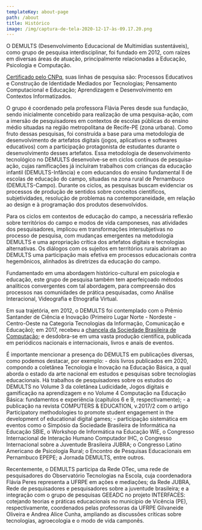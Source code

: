 ```yaml
---
templateKey: about-page
path: /about
title: Histórico
image: /img/captura-de-tela-2020-12-17-às-09.17.20.png
---
```

O DEMULTS (Desenvolvimento Educacional de Multimídias sustentáveis), como grupo de pesquisa interdisciplinar, foi fundado em 2012, com raízes em diversas áreas de atuação, principalmente relacionadas a Educação, Psicologia e Computação.

[Certificado pelo CNPq](http://dgp.cnpq.br/dgp/espelhogrupo/300384), suas linhas de pesquisa são: Processos Educativos e Construção de Identidade Mediados por Tecnologias; Pensamento Computacional e Educação; Aprendizagem e Desenvolvimento em Contextos Informatizados.

O grupo é coordenado pela professora Flávia Peres desde sua fundação, sendo
inicialmente concebido para realização de uma pesquisa-ação, com a imersão de
pesquisadores em contextos de escolas públicas do ensino médio situadas na região metropolitana de Recife-PE (zona urbana). Como fruto dessas pesquisas, foi construída a base para uma metodologia de desenvolvimento de artefatos digitais (jogos, aplicativos e softwares educativos) com a participação protagonista de estudantes durante o desenvolvimento desses artefatos.
Essa metodologia de desenvolvimento tecnológico no DEMULTS desenvolve-se em ciclos contínuos de pesquisa-ação, cujas ramificações já incluíram trabalhos com crianças da educação infantil (DEMULTS-Infância) e com educandos do ensino fundamental II de escolas de educação do campo, situadas na zona rural de Pernambuco (DEMULTS-Campo). Durante os ciclos, as pesquisas buscam evidenciar os processos de produção de sentidos sobre conceitos científicos, subjetividades, resolução de problemas na contemporaneidade, em relação ao design e à programação dos produtos desenvolvidos.

Para os ciclos em contextos de educação do campo, a necessária reflexão sobre
territórios do campo e modos de vida camponeses, nas atividades dos pesquisadores, implicou em transformações intersubjetivas no processo de pesquisa, com mudanças emergentes na metodologia DEMULTS e uma apropriação crítica dos artefatos digitais e tecnologias alternativas. Os diálogos com os sujeitos em territórios rurais abriram ao DEMULTS uma participação mais efetiva em processos educacionais contra hegemônicos, alinhados às diretrizes da educação do campo.

Fundamentado em uma abordagem histórico-cultural em psicologia e educação, este grupo de pesquisa também tem aperfeiçoado métodos analíticos convergentes com tal abordagem, para compreensão dos processos nas comunidades de prática pesquisadas, como Análise Interacional, Videografia e Etnografia Virtual.

Em sua trajetória, em 2012, o DEMULTS foi contemplado com o Prêmio Santander de Ciência e Inovação (Primeiro Lugar Norte - Nordeste - Centro-Oeste na Categoria Tecnologias da Informação, Comunicação e Educação); em 2017, recebeu a [chancela da Sociedade Brasileira de Computação](<https://www.sbc.org.br/2-uncategorised/2034-desenvolvimento-educacional-de-multimidias-sustentaveis>); e desdobra-se em uma vasta produção científica, publicada em periódicos nacionais e internacionais, livros e anais de eventos. 

É importante mencionar a presença do DEMULTS em publicações diversas, como podemos destacar, por exemplo: - dois livros publicados em 2020, compondo a coletânea Tecnologia e Inovação na Educação Básica, a qual aborda o estado da arte nacional em estudos e pesquisas sobre tecnologias educacionais. Há trabalhos de pesquisadores sobre os estudos do DEMULTS no Volume 3 da coletânea Ludicidade, Jogos digitais e gamificação na aprendizagem e no Volume 4 Computação na Educação Básica: fundamentos e experiência (capítulos 6 e 9, respectivamente); - a publicação na revista COMPUTERS & EDUCATION, v.2017/2 com o artigo Participatory methodologies to promote student engagement in the development of educational digital games; - participação sistemática em eventos como o Simpósio da Sociedade Brasileira de Informática na Educação SBIE, o Workshop de Informática na Educação WIE, o Congresso Internacional de Interação Humano Computador IHC, o Congresso Internacional sobre a Juventude Brasileira JUBRA; o Congresso Latino Americano de Psicologia Rural; o Encontro de Pesquisas Educacionais em Pernambuco EPEPE; a Jornada DEMULTS, entre outros. 

Recentemente, o DEMULTS participa da Rede OTec, uma rede de pesquisadores do Observatório Tecnologias na Escola, cuja coordenadora Flávia Peres representa a UFRPE em ações e mediações; da Rede JUBRA, Rede de pesquisadores e pesquisadores sobre a juventude brasileira; e a integração com o grupo de pesquisas GEEADC no projeto INTERFACES: cotejando teorias e práticas educacionais no município de Vicência (PE), respectivamente, coordenados pelas professoras da UFRPE Gilvaneide Oliveira e Andrea Alice Cunha, ampliando as discussões críticas sobre tecnologias, agroecologia e o modo de vida camponês.